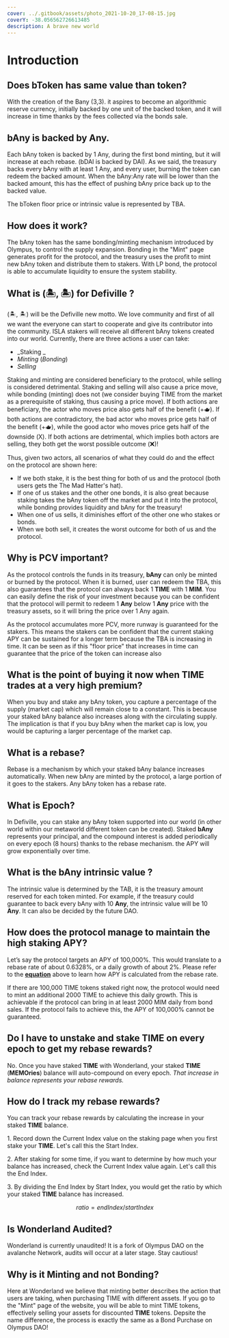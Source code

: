 ```yaml
---
cover: ../.gitbook/assets/photo_2021-10-20_17-08-15.jpg
coverY: -38.056562726613485
description: A brave new world
---
```


# Introduction

##

## Does bToken has same value than token? <a href="is-time-a-stable-coin" id="is-time-a-stable-coin"></a>

With the creation of the Bany (3,3). it aspires to become an algorithmic reserve currency, initially backed by one unit of the backed token, and it will increase in time thanks by the fees collected via the bonds sale.



## bAny is backed by Any. <a href="time-is-backed-not-pegged-1" id="time-is-backed-not-pegged-1"></a>

Each bAny token is backed by 1 Any, during the first bond minting, but it will increase at each rebase. (bDAI is backed by DAI). As we said, the treasury backs every bAny with at least 1 Any, and every user, burning the token can redeem the backed amount. When the bAny:Any rate will be lower than the backed amount, this has the effect of pushing bAny price back up to the backed value.

The bToken floor price or intrinsic value is represented by TBA.

## How does it work? <a href="how-does-it-work" id="how-does-it-work"></a>

The bAny token has the same bonding/minting mechanism introduced by Olympus, to control the supply expansion. Bonding in the "Mint" page generates profit for the protocol, and the treasury uses the profit to mint new bAny token and distribute them to stakers. With LP bond, the protocol is able to accumulate liquidity to ensure the system stability.

## What is (🏝, 🏝) for Defiville ? <a href="what-is-the-deal-with-hat-hat" id="what-is-the-deal-with-hat-hat"></a>

(🏝, 🏝) will be the Defiville new motto. We love community and first of all we want the everyone can start to cooperate and give its contributor into the community. ISLA stakers will receive all different bAny tokens created into our world. Currently, there are three actions a user can take:

* _Staking _
* _Minting_ (_Bonding_)
* _Selling_&#x20;

Staking and minting are considered beneficiary to the protocol, while selling is considered detrimental. Staking and selling will also cause a price move, while bonding (minting) does not (we consider buying TIME from the market as a prerequisite of staking, thus causing a price move). If both actions are beneficiary, the actor who moves price also gets half of the benefit (+🫖). If both actions are contradictory, the bad actor who moves price gets half of the benefit (+🫖), while the good actor who moves price gets half of the downside (Ⅹ). If both actions are detrimental, which implies both actors are selling, they both get the worst possible outcome (❌)!

Thus, given two actors, all scenarios of what they could do and the effect on the protocol are shown here:

* If we both stake, it is the best thing for both of us and the protocol (both users gets the The Mad Hatter's hat).
* If one of us stakes and the other one bonds, it is also great because staking takes the bAny token off the market and put it into the protocol, while bonding provides liquidity and bAny for the treasury!&#x20;
* When one of us sells, it diminishes effort of the other one who stakes or bonds.
* When we both sell, it creates the worst outcome for both of us and the protocol.

## Why is PCV important? <a href="why-is-pcv-important" id="why-is-pcv-important"></a>

As the protocol controls the funds in its treasury, **bAny** can only be minted or burned by the protocol. When it is burned, user can redeem the TBA, this also guarantees that the protocol can always back 1 **TIME** with 1 **MIM**. You can easily define the risk of your investment because you can be confident that the protocol will permit to redeem 1 **Any** below 1 **Any** price with the treasury assets, so it will bring the price over 1 Any again.

As the protocol accumulates more PCV, more runway is guaranteed for the stakers. This means the stakers can be confident that the current staking APY can be sustained for a longer term because the TBA is increasing in time. It can be seen as if this "floor price" that increases in time can guarantee that the price of the token can increase also&#x20;

## &#x20;<a href="why-is-the-market-price-of-time-so-volatile" id="why-is-the-market-price-of-time-so-volatile"></a>

## What is the point of buying it now when TIME trades at a very high premium? <a href="what-is-the-point-of-buying-it-now-when-time-trades-at-a-very-high-premium" id="what-is-the-point-of-buying-it-now-when-time-trades-at-a-very-high-premium"></a>

When you buy and stake any bAny token, you capture a percentage of the supply (market cap) which will remain close to a constant. This is because your staked bAny balance also increases along with the circulating supply. The implication is that if you buy bAny when the market cap is low, you would be capturing a larger percentage of the market cap.

## What is a rebase? <a href="what-is-a-rebase" id="what-is-a-rebase"></a>

Rebase is a mechanism by which your staked bAny balance increases automatically. When new bAny are minted by the protocol, a large portion of it goes to the stakers. Any bAny token has a rebase rate.

## What is Epoch? <a href="what-is-apy" id="what-is-apy"></a>

In Defiville, you can stake any bAny token supported into our world (in other world within our metaworld different token can be created). Staked **bAny** represents your principal, and the compound interest is added periodically on every epoch (8 hours) thanks to the rebase mechanism. the APY will grow exponentially over time.







## What is the bAny intrinsic value ? <a href="what-will-be-time-intrinsic-value-in-the-future" id="what-will-be-time-intrinsic-value-in-the-future"></a>

The intrinsic value is determined by the TAB, it is the treasury amount reserved for each token minted. For example, if the treasury could guarantee to back every bAny with 10 **Any**, the intrinsic value will be 10 **Any**. It can also be decided by the future DAO.

## How does the protocol manage to maintain the high staking APY? <a href="how-does-the-protocol-manage-to-maintain-the-high-staking-apy" id="how-does-the-protocol-manage-to-maintain-the-high-staking-apy"></a>

Let’s say the protocol targets an APY of 100,000%. This would translate to a rebase rate of about 0.6328%, or a daily growth of about 2%. Please refer to the [**equation**](https://wonderland.gitbook.io/wonderland/basics/faq#how-is-the-apy-calculated) above to learn how APY is calculated from the rebase rate.

If there are 100,000 TIME tokens staked right now, the protocol would need to mint an additional 2000 TIME to achieve this daily growth. This is achievable if the protocol can bring in at least 2000 MIM daily from bond sales. If the protocol fails to achieve this, the APY of 100,000% cannot be guaranteed.

## Do I have to unstake and stake TIME on every epoch to get my rebase rewards? <a href="do-i-have-to-unstake-and-stake-time-on-every-epoch-to-get-my-rebase-rewards" id="do-i-have-to-unstake-and-stake-time-on-every-epoch-to-get-my-rebase-rewards"></a>

No. Once you have staked **TIME** with Wonderland, your staked **TIME** (**MEMOries**) balance will auto-compound on every epoch. _That increase in balance represents your rebase rewards._

## How do I track my rebase rewards? <a href="how-do-i-track-my-rebase-rewards" id="how-do-i-track-my-rebase-rewards"></a>

You can track your rebase rewards by calculating the increase in your staked **TIME** balance.

1\. Record down the Current Index value on the staking page when you first stake your **TIME**. Let's call this the Start Index.

2\. After staking for some time, if you want to determine by how much your balance has increased, check the Current Index value again. Let's call this the End Index.

3\. By dividing the End Index by Start Index, you would get the ratio by which your staked **TIME** balance has increased.

$$
ratio = endIndex / startIndex
$$

## Is Wonderland Audited?

Wonderland is currently unaudited! It is a fork of Olympus DAO on the avalanche Network, audits will occur at a later stage. Stay cautious!

## Why is it Minting and not Bonding?

Here at Wonderland we believe that minting better describes the action that users are taking, when purchasing TIME with different assets. If you go to the "Mint" page of the website, you will be able to mint TIME tokens, effectively selling your assets for discounted **TIME** tokens. Depsite the name difference, the process is exactly the same as a Bond Purchase on Olympus DAO!
